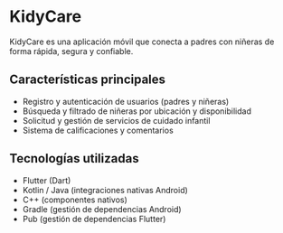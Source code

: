 # KidyCare

KidyCare es una aplicación móvil que conecta a padres con niñeras de forma rápida, segura y confiable.

## Características principales

- Registro y autenticación de usuarios (padres y niñeras)
- Búsqueda y filtrado de niñeras por ubicación y disponibilidad
- Solicitud y gestión de servicios de cuidado infantil
- Sistema de calificaciones y comentarios

## Tecnologías utilizadas

- Flutter (Dart)
- Kotlin / Java (integraciones nativas Android)
- C++ (componentes nativos)
- Gradle (gestión de dependencias Android)
- Pub (gestión de dependencias Flutter)
